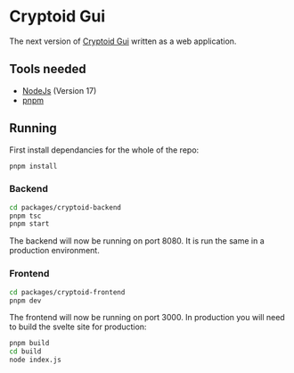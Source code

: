 # Cryptoid Gui
The next version of [Cryptoid Gui](https://github.com/LeedsRaspJam/Cryptoid-Python) written as a web application.

## Tools needed

- [NodeJs](https://nodejs.org/en/) (Version 17)
- [pnpm](https://pnpm.io/installation)

## Running

First install dependancies for the whole of the repo: 
```bash 
pnpm install
```

### Backend

```bash
cd packages/cryptoid-backend
pnpm tsc
pnpm start
```

The backend will now be running on port 8080. It is run the same in a production environment.

### Frontend

```bash 
cd packages/cryptoid-frontend
pnpm dev
```

The frontend will now be running on port 3000. In production you will need to build the svelte site for production:
```bash
pnpm build
cd build
node index.js
```
